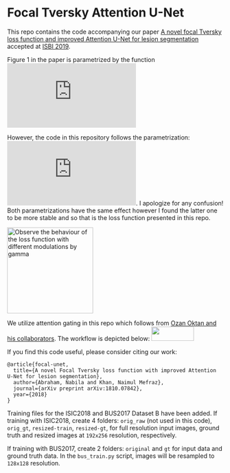 # Focal Tversky Attention U-Net

This repo contains the code accompanying our paper [A novel focal Tversky loss function and improved Attention U-Net for lesion segmentation](https://arxiv.org/abs/1810.07842) accepted at [ISBI 2019](https://biomedicalimaging.org/2019/).

Figure 1 in the paper is parametrized by the function ![](https://latex.codecogs.com/gif.latex?1%20-%28TI_c%29%5E%7B%7B%5Cfrac%7B1%7D%7B%5Cgamma%7D%7D%7D)

However, the code in this repository follows the parametrization: ![](https://latex.codecogs.com/gif.latex?%281%20-TI_c%29%5E%7B%7B%5Cfrac%7B1%7D%7B%5Cgamma%7D%7D%7D). I apologize for any confusion! Both parametrizations have the same effect however I found the latter one to be more stable and so that is the loss function presented in this repo. 

<img src="https://github.com/nabsabraham/focal-tversky-unet/blob/master/images/ftl.png" alt="Observe the behaviour of the loss function with different modulations by gamma" width="200"/> 

We utilize attention gating in this repo which follows from [Ozan Oktan and his collaborators](https://arxiv.org/abs/1804.03999). The workflow is depicted below:
<img src="https://github.com/nabsabraham/focal-tversky-unet/blob/master/images/ag.png" width="99" height="33"> 

If you find this code useful, please consider citing our work:

```
@article{focal-unet,
  title={A novel Focal Tversky loss function with improved Attention U-Net for lesion segmentation},
  author={Abraham, Nabila and Khan, Naimul Mefraz},
  journal={arXiv preprint arXiv:1810.07842},
  year={2018}
}
```

Training files for the ISIC2018 and BUS2017 Dataset B have been added. 
If training with ISIC2018, create 4 folders: `orig_raw` (not used in this code), `orig_gt`, `resized-train`, `resized-gt`, for full 
resolution input images, ground truth and resized images at `192x256` resolution, respectively.

If training with BUS2017, create 2 folders: `original` and `gt` for input data and ground truth data. In the `bus_train.py` script, images 
will be resampled to `128x128` resolution. 


